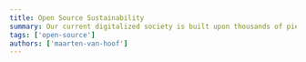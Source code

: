 ```yaml
---
title: Open Source Sustainability
summary: Our current digitalized society is built upon thousands of pieces of Open Source software. What starts out as a fun hobby project has more than often led to an industry standard. How can the companies of today sustain their Open Source supply chain, make sure that resources are divided equitably? In this talk Maarten give you insights into research on how the current Open Source funding landscape looks like, what problems we face and what possible solutions could pave the way forward.
tags: ['open-source']
authors: ['maarten-van-hoof']
---
```

